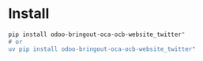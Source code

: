 # Install

```bash
pip install odoo-bringout-oca-ocb-website_twitter"
# or
uv pip install odoo-bringout-oca-ocb-website_twitter"
```

